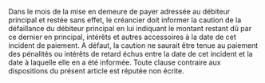 Dans le mois de la mise en demeure de payer adressée au débiteur principal et restée
sans effet, le créancier doit informer la caution de la défaillance du débiteur principal en lui
indiquant le montant restant dû par ce dernier en principal, intérêts et autres accessoires à la
date de cet incident de paiement.
A défaut, la caution ne saurait être tenue au paiement des pénalités ou intérêts
de retard échus entre la date de cet incident et la date à laquelle elle en a
été informée.
Toute clause contraire aux dispositions du présent article est réputée non
écrite.